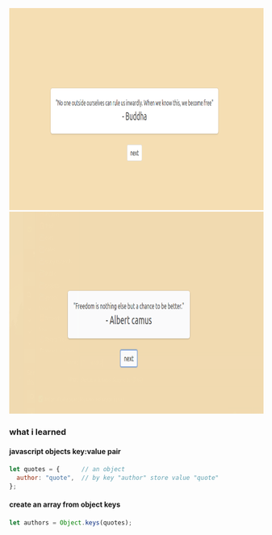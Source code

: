 <img src="img/buddha.png" width=650px height=400px></img>
<img src="img/camus.png" width=650px height=400px></img>

### what i learned
#### javascript objects key:value pair
```js
let quotes = {      // an object
  author: "quote",  // by key "author" store value "quote"
};
```

#### create an array from object keys
```js
let authors = Object.keys(quotes);
```